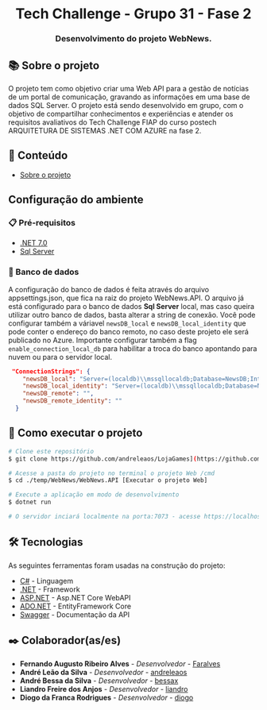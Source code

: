 <h1 align="center"> Tech Challenge - Grupo 31 - Fase 2</h1>
<h3 align="center">Desenvolvimento do projeto WebNews.</h3>

## 📚 Sobre o projeto

O projeto tem como objetivo criar uma Web API para a gestão de notícias de um portal de comunicação, gravando as informações em uma base de dados SQL Server.
O projeto está sendo desenvolvido em grupo, com o objetivo de compartilhar conhecimentos e experiências e atender os requisitos avaliativos do Tech Challenge FIAP do curso postech ARQUITETURA DE SISTEMAS .NET COM AZURE na fase 2.

## 📝 Conteúdo

- [Sobre o projeto](#-sobre-o-projeto)

## Configuração do ambiente

### 📋 Pré-requisitos

- [.NET 7.0](https://dotnet.microsoft.com/download/dotnet/7.0)
- [Sql Server](https://www.microsoft.com/pt-br/sql-server/sql-server-downloads)

### 🎲 Banco de dados
A configuração do banco de dados é feita através do arquivo appsettings.json, que fica na raiz do projeto WebNews.API. 
O arquivo já está configurado para o banco de dados **Sql Server** local, mas caso queira utilizar outro banco de dados, basta alterar a string de conexão. Você pode configurar também
a váriavel `newsDB_local` e `newsDB_local_identity` que pode conter o endereço do banco remoto, no caso deste projeto ele será publicado no Azure. Importante configurar também a flag `enable_connection_local_db` 
para habilitar a troca do banco apontando para nuvem ou para o servidor local.

```json
 "ConnectionStrings": {
    "newsDB_local": "Server=(localdb)\\mssqllocaldb;Database=NewsDB;Integrated Security=SSPI;Persist Security Info=False;",
    "newsDB_local_identity": "Server=(localdb)\\mssqllocaldb;Database=NewsDBIdentity;Integrated Security=SSPI;Persist Security Info=False;",
    "newsDB_remote": "",
    "newsDB_remote_identity": ""
  }
```

## 🚀 Como executar o projeto

```bash
# Clone este repositório
$ git clone https://github.com/andreleaos/LojaGames](https://github.com/bessax/WebNews.git

# Acesse a pasta do projeto no terminal o projeto Web /cmd
$ cd ./temp/WebNews/WebNews.API [Executar o projeto Web]

# Execute a aplicação em modo de desenvolvimento
$ dotnet run

# O servidor inciará localmente na porta:7073 - acesse https://localhost:7073
```

## 🛠 Tecnologias

As seguintes ferramentas foram usadas na construção do projeto:

- [C#](https://docs.microsoft.com/pt-br/dotnet/csharp/) - Linguagem
- [.NET](https://docs.microsoft.com/pt-br/dotnet/) - Framework
- [ASP.NET](https://dotnet.microsoft.com/en-us/apps/aspnet/apis) - Asp.NET Core WebAPI
- [ADO.NET](https://learn.microsoft.com/en-us/ef/core/) - EntityFramework Core
- [Swagger](https://swagger.io/) - Documentação da API

## ✒️ Colaborador(as/es)

- **Fernando Augusto Ribeiro Alves** - _Desenvolvedor_  - [Faralves](https://github.com/faralves)
- **André Leão da Silva** - _Desenvolvedor_ - [andreleaos](https://github.com/andreleaos)
- **André Bessa da Silva** - _Desenvolvedor_  - [bessax](https://github.com/bessax)
- **Liandro Freire dos Anjos** - _Desenvolvedor_  - [liandro](oliverliandro@gmail.com)
- **Diogo da Franca Rodrigues** - _Desenvolvedor_  - [diogo](diogo_f.rodrigues@hotmail.com)

